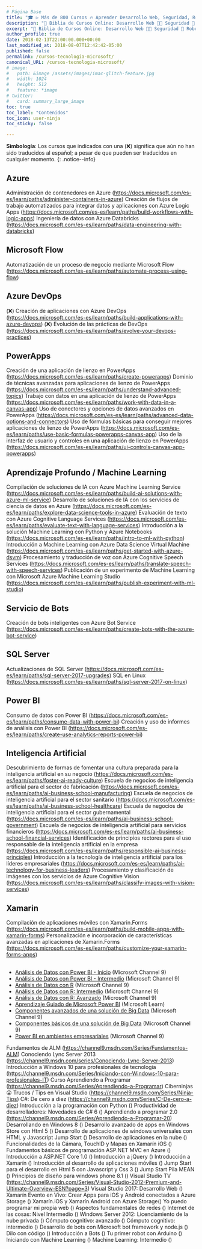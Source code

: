 ```yaml
---
# Página Base
title: "🎓 ▷ Más de 800 Cursos 🔥 Aprender Desarrollo Web, Seguridad, Robótica, Blockchain, Domótica"
description: "🚀 Biblia de Cursos Online: Desarrollo Web 👩‍💻 Seguridad 🔐 Robótica 🤖 Redes 🕸 Criptomonedas 🏠 Domótica 💻 & Más ¡💥 100% GRATIS y en ESPAÑOL 💥!"
excerpt: "🚀 Biblia de Cursos Online: Desarrollo Web 👩‍💻 Seguridad 🔐 Robótica 🤖 Redes 🕸 Criptomonedas 🏠 Domótica 💻 & Más ¡💥 100% GRATIS y en ESPAÑOL 💥!"
author_profile: true
date: 2018-02-13T22:00:00.000+00:00
last_modified_at: 2018-08-07T12:42:42-05:00
published: false
permalink: /cursos-tecnologia-microsoft/
canonical_URL: /cursos-tecnologia-microsoft/
# image: 
#   path: &image /assets/images/imac-glitch-feature.jpg
#   width: 1024
#   height: 512
#   feature: *image
# twitter:
#   card: summary_large_image
toc: true
toc_label: "Contenidos"
toc_icon: user-ninja
toc_sticky: false

---
```

<!-- CURSOS AGREGADOS DESDE AQUI: https://docs.microsoft.com/es-es/learn/browse/?resource_type=learning%20path&page=2 
<!-- ME HE QUEDADO A PARTIR DE CREACIÓN DE UNA APLICACIÓN CONTROLADA POR MODELOS EN POWERAPPS -->
**Simbología**: Los cursos que indicados con una (❌) significa que aún no han sido traducidos al español; a pesar de que pueden ser traducidos en cualquier momento. 
{: .notice--info}

## Azure

Administración de contenedores en Azure (https://docs.microsoft.com/es-es/learn/paths/administer-containers-in-azure)
Creación de flujos de trabajo automatizados para integrar datos y aplicaciones con Azure Logic Apps (https://docs.microsoft.com/es-es/learn/paths/build-workflows-with-logic-apps)
Ingeniería de datos con Azure Databricks (https://docs.microsoft.com/es-es/learn/paths/data-engineering-with-databricks)

## Microsoft Flow

Automatización de un proceso de negocio mediante Microsoft Flow (https://docs.microsoft.com/es-es/learn/paths/automate-process-using-flow)

## Azure DevOps

(❌) Creación de aplicaciones con Azure DevOps (https://docs.microsoft.com/es-es/learn/paths/build-applications-with-azure-devops)
(❌) Evolución de las prácticas de DevOps (https://docs.microsoft.com/es-es/learn/paths/evolve-your-devops-practices)

## PowerApps

Creación de una aplicación de lienzo en PowerApps (https://docs.microsoft.com/es-es/learn/paths/create-powerapps)
Dominio de técnicas avanzadas para aplicaciones de lienzo de PowerApps (https://docs.microsoft.com/es-es/learn/paths/understand-advanced-topics)
Trabajo con datos en una aplicación de lienzo de PowerApps (https://docs.microsoft.com/es-es/learn/paths/work-with-data-in-a-canvas-app)
Uso de conectores y opciones de datos avanzados en PowerApps (https://docs.microsoft.com/es-es/learn/paths/advanced-data-options-and-connectors)
Uso de fórmulas básicas para conseguir mejores aplicaciones de lienzo de PowerApps (https://docs.microsoft.com/es-es/learn/paths/use-basic-formulas-powerapps-canvas-app)
Uso de la interfaz de usuario y controles en una aplicación de lienzo en PowerApps (https://docs.microsoft.com/es-es/learn/paths/ui-controls-canvas-app-powerapps)

## Aprendizaje Profundo / Machine Learning

Compilación de soluciones de IA con Azure Machine Learning Service (https://docs.microsoft.com/es-es/learn/paths/build-ai-solutions-with-azure-ml-service)
Desarrollo de soluciones de IA con los servicios de ciencia de datos en Azure (https://docs.microsoft.com/es-es/learn/paths/explore-data-science-tools-in-azure)
Evaluación de texto con Azure Cognitive Language Services (https://docs.microsoft.com/es-es/learn/paths/evaluate-text-with-language-services)
Introducción a la solución Machine Learning con Python y Azure Notebooks (https://docs.microsoft.com/es-es/learn/paths/intro-to-ml-with-python)
Introducción a Machine Learning con Azure Data Science Virtual Machine (https://docs.microsoft.com/es-es/learn/paths/get-started-with-azure-dsvm)
Procesamiento y traducción de voz con Azure Cognitive Speech Services (https://docs.microsoft.com/es-es/learn/paths/translate-speech-with-speech-services)
Publicación de un experimento de Machine Learning con Microsoft Azure Machine Learning Studio (https://docs.microsoft.com/es-es/learn/paths/publish-experiment-with-ml-studio)


## Servicio de Bots

Creación de bots inteligentes con Azure Bot Service (https://docs.microsoft.com/es-es/learn/paths/create-bots-with-the-azure-bot-service)

## SQL Server

Actualizaciones de SQL Server (https://docs.microsoft.com/es-es/learn/paths/sql-server-2017-upgrades)
SQL en Linux (https://docs.microsoft.com/es-es/learn/paths/sql-server-2017-on-linux)

## Power BI

Consumo de datos con Power BI (https://docs.microsoft.com/es-es/learn/paths/consume-data-with-power-bi)
Creación y uso de informes de análisis con Power BI (https://docs.microsoft.com/es-es/learn/paths/create-use-analytics-reports-power-bi)

## Inteligencia Artificial

Descubrimiento de formas de fomentar una cultura preparada para la inteligencia artificial en su negocio (https://docs.microsoft.com/es-es/learn/paths/foster-ai-ready-culture)
Escuela de negocios de inteligencia artificial para el sector de fabricación (https://docs.microsoft.com/es-es/learn/paths/ai-business-school-manufacturing)
Escuela de negocios de inteligencia artificial para el sector sanitario (https://docs.microsoft.com/es-es/learn/paths/ai-business-school-healthcare)
Escuela de negocios de inteligencia artificial para el sector gubernamental (https://docs.microsoft.com/es-es/learn/paths/ai-business-school-government)
Escuela de negocios de inteligencia artificial para servicios financieros (https://docs.microsoft.com/es-es/learn/paths/ai-business-school-financial-services)
Identificación de principios rectores para el uso responsable de la inteligencia artificial en la empresa (https://docs.microsoft.com/es-es/learn/paths/responsible-ai-business-principles)
Introducción a la tecnología de inteligencia artificial para los líderes empresariales (https://docs.microsoft.com/es-es/learn/paths/ai-technology-for-business-leaders)
Procesamiento y clasificación de imágenes con los servicios de Azure Cognitive Vision (https://docs.microsoft.com/es-es/learn/paths/classify-images-with-vision-services)

## Xamarin

Compilación de aplicaciones móviles con Xamarin.Forms (https://docs.microsoft.com/es-es/learn/paths/build-mobile-apps-with-xamarin-forms)
Personalización e incorporación de características avanzadas en aplicaciones de Xamarin.Forms (https://docs.microsoft.com/es-es/learn/paths/customize-your-xamarin-forms-apps)

## 
## 
## 



<!-- cursos de NOTEPAD: PUBLICACIONES FACEBOOK -->
* [Análisis de Datos con Power BI - Inicio](/curso-iniciando-power-bi-microsoft-tv) (Microsoft Channel 9)
* [Análisis de Datos con Power BI - Intermedio](/curso-analisis-datos-power-bi-intermedio-microsoft-tv) (Microsoft Channel 9)
* [Análisis de Datos con R](/curso-analisis-datos-r-microsoft-tv) (Microsoft Channel 9)
* [Análisis de Datos con R: Intermedio](/curso-analisis-datos-r-intermedio-microsoft-tv) (Microsoft Channel 9)
* [Análisis de Datos con R: Avanzado](/curso-analisis-datos-r-avanzado-microsoft-tv) (Microsoft Channel 9)
* [Aprendizaje Guiado de Microsoft Power BI](https://docs.microsoft.com/es-es/power-bi/guided-learning) (Microsoft Learn)
* [Componentes avanzados de una solución de Big Data](/curso-componentes-avanzados-solucion-big-data-microsoft-tv) (Microsoft Channel 9)
* [Componentes básicos de una solución de Big Data](/curso-componentes-basicos-solucion-big-data-microsoft-tv) (Microsoft Channel 9)
* [Power BI en ambientes empresariales](/curso-power-bi-ambientes-empresariales-microsoft-tv) (Microsoft Channel 9)



<!-- VOY POR AQUI. FALTA DESDE AQUI HASTA ABAJO 👇👇👇👇👇👇 -->
<!-- SEGUIR BUSCANDO LOS VIDEOS AQUI: https://channel9.msdn.com -->






Fundamentos de ALM (https://channel9.msdn.com/Series/Fundamentos-ALM)
Conociendo Lync Server 2013 (https://channel9.msdn.com/series/Conociendo-Lync-Server-2013)
Introducción a Windows 10 para profesionales de tecnología (https://channel9.msdn.com/Series/Iniciando-con-Windows-10-para-profesionales-IT)
Curso Aprendiendo a Programar (https://channel9.msdn.com/Series/Aprendiendo-a-Programar)
Ciberninjas 😜 Trucos / Tips en Visual Studio (https://channel9.msdn.com/Series/Ninja-Tips)
C#: De cero a diez (https://channel9.msdn.com/Series/C-De-cero-a-diez)
Introducción a la programación con Python ()
Productividad de desarrolladores: Novedades de C# 6 ()
Aprendiendo a programar 2.0 (https://channel9.msdn.com/Series/Aprendiendo-a-Programar-20)
Desarrollando en Windows 8 ()
Desarrollo avanzado de apps en Windows Store con Html 5 ()
Desarrollo de aplicaciones de windows universales con HTML y Javascript Jump Start ()
Desarrollo de aplicaciones en la nube ()
Funcionalidades de la Cámara, TouchID y Mapas en Xamarín iOS ()
Fundamentos básicos de programación ASP.NET MVC en Azure ()
Introducción a ASP.NET Core 1.0 ()
Introducción a jQuery ()
Introducción a Xamarín ()
Introducción al desarrollo de aplicaciones móviles ()
Jump Start para el desarrollo en Html 5 con Javascript y Css 3 ()
Jump Start Pila MEAN ()
Principios de diseño para windows phone 8.1 ()
Visual Studio TV (https://channel9.msdn.com/Series/Visual-Studio-2012-Premium-and-Ultimate-Overview-ESN?page=3)
Visual Studio 2017: Desarrollo Web ()
Xamarín Evento en Vivo: Crear Apps para iOS y Android conectados a Azure Storage ()
Xamarín.iOS y Xamarín.Android con Azure Storage()
Yo puedo programar mi propia web ()
Aspectos fundamentales de redes ()
Internet de las cosas: Nivel Intermedio ()
Windows Server 2012: Licenciamiento de la nube privada ()
Cómputo cognitivo: avanzado ()
Cómputo cognitivo: intermedio ()
Desarrollo de bots con Microsoft bot framework y node.js ()
Dilo con código ()
Introducción a Bots ()
Tu primer robot con Arduino ()
Iniciando con Machine Learning ()
Machine Learning: Intermedio ()